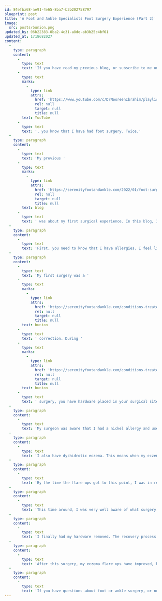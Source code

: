```yaml
---
id: 84efba68-ae91-4e65-8ba7-b3b202758797
blueprint: post
title: 'A Foot and Ankle Specialists Foot Surgery Experience (Part 2)'
image:
  src: posts/bunion.png
updated_by: 06b22383-0ba2-4c31-a8de-ab3b25c4bf61
updated_at: 1718682027
content:
  -
    type: paragraph
    content:
      -
        type: text
        text: 'If you have read my previous blog, or subscribe to me on '
      -
        type: text
        marks:
          -
            type: link
            attrs:
              href: 'https://www.youtube.com/c/DrNooreenIbrahim/playlists'
              rel: null
              target: null
              title: null
        text: YouTube
      -
        type: text
        text: ', you know that I have had foot surgery. Twice.'
  -
    type: paragraph
    content:
      -
        type: text
        text: 'My previous '
      -
        type: text
        marks:
          -
            type: link
            attrs:
              href: 'https://serenityfootandankle.com/2022/01/foot-surgery-my-foot-surgery-experience-surgery-bunion-pain-bunion-surgery/'
              rel: null
              target: null
              title: null
        text: blog
      -
        type: text
        text: ' was about my first surgical experience. In this blog, I will be sharing my second surgical experience.'
  -
    type: paragraph
    content:
      -
        type: text
        text: 'First, you need to know that I have allergies. I feel like my body hates everything and anything foreign. That includes nickel. I do have a severe nickel allergy and cannot wear jewelry that contains it.'
  -
    type: paragraph
    content:
      -
        type: text
        text: 'My first surgery was a '
      -
        type: text
        marks:
          -
            type: link
            attrs:
              href: 'https://serenityfootandankle.com/conditions-treated/bunion-hallux-abducto-valgus-big-toe-pain-side-of-toe-pain-bunion/'
              rel: null
              target: null
              title: null
        text: bunion
      -
        type: text
        text: ' correction. During '
      -
        type: text
        marks:
          -
            type: link
            attrs:
              href: 'https://serenityfootandankle.com/conditions-treated/bunion-hallux-abducto-valgus-big-toe-pain-side-of-toe-pain-bunion/'
              rel: null
              target: null
              title: null
        text: bunion
      -
        type: text
        text: ' surgery, you have hardware placed in your surgical site that helps keep everything stable while your bones heal. This hardware can have nickel in it.'
  -
    type: paragraph
    content:
      -
        type: text
        text: 'My surgeon was aware that I had a nickel allergy and used titanium hardware instead. However, this hardware can still have small amounts of nickel in it.'
  -
    type: paragraph
    content:
      -
        type: text
        text: 'I also have dyshidrotic eczema. This means when my eczema flares up, I get eczema break outs on my hands and feet. For the first few years after surgery, my eczema was doing well. However, about 2 years after surgery, I noticed that my skin on my left foot was getting eczema flare up right under where my screws were. At the time, it was manageable with topical medication. So, I would just deal with it when and if it happened. At first, it was not that often at all. However, over time my flare ups became more frequent and were spreading as well. I knew that to calm down my eczema I needed to have my hardware removed.'
  -
    type: paragraph
    content:
      -
        type: text
        text: 'By the time the flare ups got to this point, I was in residency. Taking time off during residency can be very difficult. However, I was able to find some time in order to get my hardware removed and recover.'
  -
    type: paragraph
    content:
      -
        type: text
        text: 'This time around, I was very well aware of what surgery entailed and I knew more than details about the surgical process than the average patient! I don’t know if having this information made the process more or less stressful.'
  -
    type: paragraph
    content:
      -
        type: text
        text: 'I finally had my hardware removed. The recovery process was much easier this time, because not as much work was done. The only drawback was that I had to go back to work before my foot was ready, so I dealt with some pain and swelling longer than I had to.'
  -
    type: paragraph
    content:
      -
        type: text
        text: 'After this surgery, my eczema flare ups have improved, but are still present.'
  -
    type: paragraph
    content:
      -
        type: text
        text: 'If you have questions about foot or ankle surgery, or need to have foot or ankle surgery call {{ business:phone }} to schedule an appointment today!'
---
```

